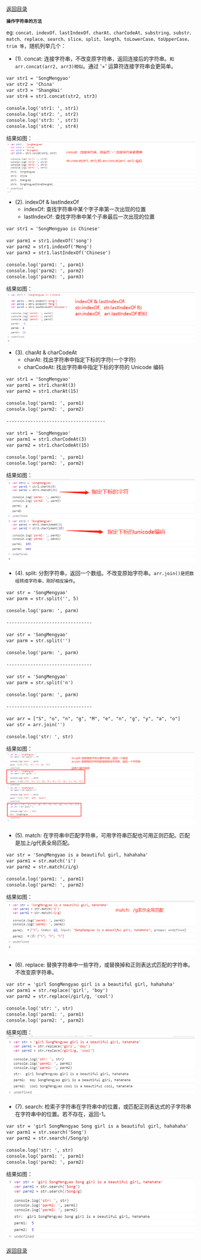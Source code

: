 [返回目录](../原生JS.md)

**` 操作字符串的方法 `**

eg: `concat、indexOf、lastIndexOf、charAt、charCodeAt、substring、substr、match、replace、search、slice、split、length、toLowerCase、toUpperCase、trim 等`，随机列举几个：

  - (1). concat: 连接字符串，不改变原字符串，返回连接后的字符串。`和arr.concat(arr2, arr3)相似`。通过 '+' 运算符连接字符串会更简单。
  ```
  var str1 = 'SongMengyao'
  var str2 = 'China'
  var str3 = 'ShangHai'
  var str4 = str1.concat(str2, str3)

  console.log('str1: ', str1)
  console.log('str2: ', str2)
  console.log('str3: ', str3)
  console.log('str4: ', str4)
  ```
  结果如图：
  ![IMG_256](../../imgs/30.jpg)

  - (2). indexOf & lastIndexOf
    - indexOf: 查找字符串中某个字子串第一次出现的位置
    - lastIndexOf: 查找字符串中某个子串最后一次出现的位置
  ```
  var str1 = 'SongMengyao is Chinese'

  var parm1 = str1.indexOf('song')
  var parm2 = str1.indexOf('Meng')
  var parm3 = str1.lastIndexOf('Chinese')

  console.log('parm1: ', parm1)
  console.log('parm2: ', parm2)
  console.log('parm3: ', parm3)
  ```
  结果如图：
  ![IMG_256](../../imgs/31.jpg)

  - (3). charAt & charCodeAt
    - charAt: 找出字符串中指定下标的字符(一个字符)
    - charCodeAt: 找出字符串中指定下标的字符的 Unicode 编码
  ```
  var str1 = 'SongMengyao'
  var parm1 = str1.charAt(3)
  var parm2 = str1.charAt(15)

  console.log('parm1: ', parm1)
  console.log('parm2: ', parm2)

  -------------------------------------

  var str1 = 'SongMengyao'
  var parm1 = str1.charCodeAt(3)
  var parm2 = str1.charCodeAt(15)

  console.log('parm1: ', parm1)
  console.log('parm2: ', parm2)
  ```
  结果如图：
  ![IMG_256](../../imgs/32.jpg)

  - (4). split: 分割字符串，返回一个数组。不改变原始字符串。`arr.join()是把数组转成字符串，刚好相反操作`。
  ```
  var str = 'SongMengyao'
  var parm = str.split('', 5)

  console.log('parm: ', parm)

  --------------------------------

  var str = 'SongMengyao'
  var parm = str.split('')

  console.log('parm: ', parm)

  --------------------------------

  var str = 'SongMengyao'
  var parm = str.split('n')

  console.log('parm: ', parm)

  --------------------------------

  var arr = ["S", "o", "n", "g", "M", "e", "n", "g", "y", "a", "o"]
  var str = arr.join('')

  console.log('str: ', str)
  ```
  结果如图：
  ![IMG_256](../../imgs/33.jpg)

  - (5). match: 在字符串中匹配字符串，可用字符串匹配也可用正则匹配。匹配是加上/g代表全局匹配。
  ```
  var str = 'SongMengyao is a beautiful girl, hahahaha'
  var parm1 = str.match('i')
  var parm2 = str.match(/i/g)

  console.log('parm1: ', parm1)
  console.log('parm2: ', parm2)
  ```
  结果如图：
  ![IMG_256](../../imgs/34.jpg)

  - (6). replace: 替换字符串中一些字符，或替换掉和正则表达式匹配的字符串。不改变原字符串。
  ```
  var str = 'girl SongMengyao girl is a beautiful girl, hahahaha'
  var parm1 = str.replace('girl', 'boy')
  var parm2 = str.replace(/girl/g, 'cool')

  console.log('str: ', str)
  console.log('parm1: ', parm1)
  console.log('parm2: ', parm2)
  ```
  结果如图：
  ![IMG_256](../../imgs/35.jpg)

  - (7). search: 检索子字符串在字符串中的位置，或匹配正则表达式的子字符串在字符串中的位置。若不存在，返回-1。
  ```
  var str = 'girl SongMengyao Song girl is a beautiful girl, hahahaha'
  var parm1 = str.search('Song')
  var parm2 = str.search(/Song/g)

  console.log('str: ', str)
  console.log('parm1: ', parm1)
  console.log('parm2: ', parm2)
  ```
  结果如图：
  ![IMG_256](../../imgs/36.jpg)

[返回目录](../原生JS.md)
